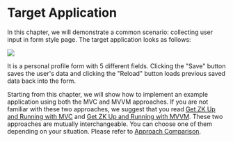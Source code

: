 # Target Application


In this chapter, we will demonstrate a common scenario: collecting user
input in form style page. The target application looks as follows:

![]({{site.baseurl}}/zk_essentials/images/ze-ch5-app.png)

It is a personal profile form with 5 different fields. Clicking the
"Save" button saves the user's data and clicking the "Reload" button
loads previous saved data back into the form.

Starting from this chapter, we will show how to implement an example
application using both the MVC and MVVM approaches. If you are not
familiar with these two approaches, we suggest that you read [ Get ZK Up and Running with MVC]({{site.baseurl}}/get_started/get_zk_up_and_running_with_mvc) and [ Get ZK Up and Running with MVVM]({{site.baseurl}}/get_started/get_zk_up_and_running_with_mvvm).
These two approaches are mutually interchangeable. You can choose one of
them depending on your situation. Please refer to [ Approach Comparison]({{site.baseurl}}/get_started/get_zk_up_and_running_with_mvvm#Approach_Comparison).
